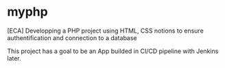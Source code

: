# myphp

[ECA] Developping a PHP project using HTML, CSS notions to ensure authentification and connection to a database

This project has a goal to be an App builded in CI/CD pipeline with Jenkins later.
